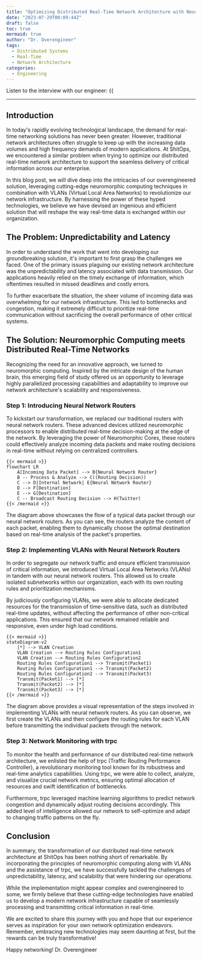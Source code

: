 ```yaml
---
title: "Optimizing Distributed Real-Time Network Architecture with Neuromorphic Computing"
date: "2023-07-29T00:09:44Z"
draft: false
toc: true
mermaid: true
author: "Dr. Overengineer"
tags:
  - Distributed Systems
  - Real-Time
  - Network Architecture
categories:
  - Engineering
---
```


Listen to the interview with our engineer: {{<audio src="https://s3.chaops.de/shitops/podcasts/optimizing-distributed-real-time-network-architecture-with-neuromorphic-computing.mp3" class="audio">}}

---

## Introduction

In today's rapidly evolving technological landscape, the demand for real-time networking solutions has never been greater. However, traditional network architectures often struggle to keep up with the increasing data volumes and high frequency demands of modern applications. At ShitOps, we encountered a similar problem when trying to optimize our distributed real-time network architecture to support the seamless delivery of critical information across our enterprise.

In this blog post, we will dive deep into the intricacies of our overengineered solution, leveraging cutting-edge neuromorphic computing techniques in combination with VLANs (Virtual Local Area Networks) to revolutionize our network infrastructure. By harnessing the power of these hyped technologies, we believe we have devised an ingenious and efficient solution that will reshape the way real-time data is exchanged within our organization.

## The Problem: Unpredictability and Latency

In order to understand the work that went into developing our groundbreaking solution, it's important to first grasp the challenges we faced. One of the primary issues plaguing our existing network architecture was the unpredictability and latency associated with data transmission. Our applications heavily relied on the timely exchange of information, which oftentimes resulted in missed deadlines and costly errors.

To further exacerbate the situation, the sheer volume of incoming data was overwhelming for our network infrastructure. This led to bottlenecks and congestion, making it extremely difficult to prioritize real-time communication without sacrificing the overall performance of other critical systems.

## The Solution: Neuromorphic Computing meets Distributed Real-Time Networks

Recognizing the need for an innovative approach, we turned to neuromorphic computing. Inspired by the intricate design of the human brain, this emerging field of study offered us an opportunity to leverage highly parallelized processing capabilities and adaptability to improve our network architecture's scalability and responsiveness.

### Step 1: Introducing Neural Network Routers

To kickstart our transformation, we replaced our traditional routers with neural network routers. These advanced devices utilized neuromorphic processors to enable distributed real-time decision-making at the edge of the network. By leveraging the power of Neuromorphic Cores, these routers could effectively analyze incoming data packets and make routing decisions in real-time without relying on centralized controllers.

```
{{< mermaid >}}
flowchart LR
    A[Incoming Data Packet] --> B{Neural Network Router}
    B -- Process & Analyze --> C((Routing Decision))
    C --> D|Internal Network| E{Neural Network Router}
    D --> F[Destination]
    E --> G[Destination]
    C -- Broadcast Routing Decision --> H(Twitter)
{{< /mermaid >}}
```

The diagram above showcases the flow of a typical data packet through our neural network routers. As you can see, the routers analyze the content of each packet, enabling them to dynamically choose the optimal destination based on real-time analysis of the packet's properties.

### Step 2: Implementing VLANs with Neural Network Routers

In order to segregate our network traffic and ensure efficient transmission of critical information, we introduced Virtual Local Area Networks (VLANs) in tandem with our neural network routers. This allowed us to create isolated subnetworks within our organization, each with its own routing rules and prioritization mechanisms.

By judiciously configuring VLANs, we were able to allocate dedicated resources for the transmission of time-sensitive data, such as distributed real-time updates, without affecting the performance of other non-critical applications. This ensured that our network remained reliable and responsive, even under high load conditions.

```
{{< mermaid >}}
stateDiagram-v2
    [*] --> VLAN Creation
    VLAN Creation --> Routing Rules Configuration1
    VLAN Creation --> Routing Rules Configuration2
    Routing Rules Configuration1 --> Transmit(Packet1)
    Routing Rules Configuration1 --> Transmit(Packet2)
    Routing Rules Configuration2 --> Transmit(Packet3)
    Transmit(Packet1) --> [*]
    Transmit(Packet2) --> [*]
    Transmit(Packet3) --> [*]
{{< /mermaid >}}
```

The diagram above provides a visual representation of the steps involved in implementing VLANs with neural network routers. As you can observe, we first create the VLANs and then configure the routing rules for each VLAN before transmitting the individual packets through the network.

### Step 3: Network Monitoring with trpc

To monitor the health and performance of our distributed real-time network architecture, we enlisted the help of trpc (Traffic Routing Performance Controller), a revolutionary monitoring tool known for its robustness and real-time analytics capabilities. Using trpc, we were able to collect, analyze, and visualize crucial network metrics, ensuring optimal allocation of resources and swift identification of bottlenecks.

Furthermore, trpc leveraged machine learning algorithms to predict network congestion and dynamically adjust routing decisions accordingly. This added level of intelligence allowed our network to self-optimize and adapt to changing traffic patterns on the fly.

## Conclusion

In summary, the transformation of our distributed real-time network architecture at ShitOps has been nothing short of remarkable. By incorporating the principles of neuromorphic computing along with VLANs and the assistance of trpc, we have successfully tackled the challenges of unpredictability, latency, and scalability that were hindering our operations.

While the implementation might appear complex and overengineered to some, we firmly believe that these cutting-edge technologies have enabled us to develop a modern network infrastructure capable of seamlessly processing and transmitting critical information in real-time.

We are excited to share this journey with you and hope that our experience serves as inspiration for your own network optimization endeavors. Remember, embracing new technologies may seem daunting at first, but the rewards can be truly transformative!

Happy networking!
Dr. Overengineer